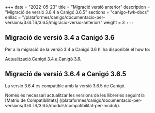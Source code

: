 +++
date        = "2022-05-23"
title       = "Migració versió anterior"
description = "Migració de versió 3.6.4 a Canigó 3.6.5"
sections    = "canigo-fwk-docs"
enllac		= "/plataformes/canigo/documentacio-per-versions/3.6LTS/3.6.5/migracio-versio-anterior/"
weight		= 3
+++

## Migració de versió 3.4 a Canigó 3.6

Per a la migració de la versió 3.4 a Canigó 3.6 hi ha disponible el how to:

[Actualització Canigó 3.4 a Canigó 3.6](/howtos/2021-10-Howto-Actualitzacio_Canigo3_4_Canigo3_6/).

## Migració de versió 3.6.4 a Canigó 3.6.5

La versió 3.6.4 és compatible amb la versió 3.6.5 de Canigó.

Només és necessari actualitzar les versions de les llibreries seguint la [Matriu de Compatibilitats]
(/plataformes/canigo/documentacio-per-versions/3.6LTS/3.6.5/moduls/compatibilitat-per-modul/).